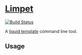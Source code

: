 # [Limpet](http://limpet.io/)
[![Build Status](https://travis-ci.org/bacoboy/limpet.svg?branch=master)](https://travis-ci.org/bacoboy/limpet)

A [liquid template](http://liquidmarkup.org/) command line tool.

## Usage